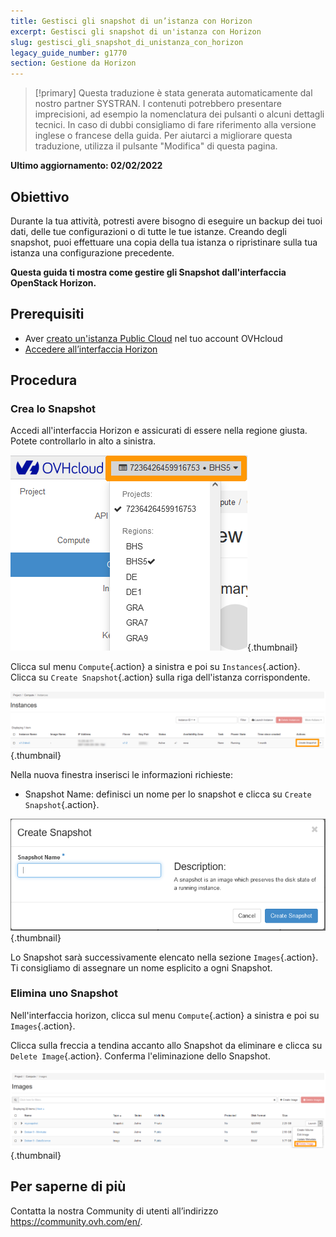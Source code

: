 ```yaml
---
title: Gestisci gli snapshot di un’istanza con Horizon
excerpt: Gestisci gli snapshot di un'istanza con Horizon
slug: gestisci_gli_snapshot_di_unistanza_con_horizon
legacy_guide_number: g1770
section: Gestione da Horizon
---
```


> [!primary]
> Questa traduzione è stata generata automaticamente dal nostro partner SYSTRAN. I contenuti potrebbero presentare imprecisioni, ad esempio la nomenclatura dei pulsanti o alcuni dettagli tecnici. In caso di dubbi consigliamo di fare riferimento alla versione inglese o francese della guida. Per aiutarci a migliorare questa traduzione, utilizza il pulsante "Modifica" di questa pagina.
>

**Ultimo aggiornamento: 02/02/2022**

## Obiettivo

Durante la tua attività, potresti avere bisogno di eseguire un backup dei tuoi dati, delle tue configurazioni o di tutte le tue istanze.
Creando degli snapshot, puoi effettuare una copia della tua istanza o ripristinare sulla tua istanza una configurazione precedente.

**Questa guida ti mostra come gestire gli Snapshot dall'interfaccia OpenStack Horizon.**


## Prerequisiti

- Aver [creato un'istanza Public Cloud](https://docs.ovh.com/it/public-cloud/primi-passi-public-cloud/#step-3-crea-unistanza) nel tuo account OVHcloud
- [Accedere all’interfaccia Horizon](https://docs.ovh.com/it/public-cloud/horizon/)

## Procedura

### Crea lo Snapshot

Accedi all'interfaccia Horizon e assicurati di essere nella regione giusta. Potete controllarlo in alto a sinistra. 

![Selezione della Region](images/region2021.png){.thumbnail}

Clicca sul menu `Compute`{.action} a sinistra e poi su `Instances`{.action}. Clicca su `Create Snapshot`{.action} sulla riga dell'istanza corrispondente.

![Create Snapshot](images/createsnapshot.png){.thumbnail}

Nella nuova finestra inserisci le informazioni richieste:

* Snapshot Name: definisci un nome per lo snapshot e clicca su `Create Snapshot`{.action}.

![Create Snapshot](images/createsnapshot2.png){.thumbnail}

Lo Snapshot sarà successivamente elencato nella sezione `Images`{.action}. Ti consigliamo di assegnare un nome esplicito a ogni Snapshot. 

### Elimina uno Snapshot

Nell'interfaccia horizon, clicca sul menu `Compute`{.action} a sinistra e poi su `Images`{.action}.

Clicca sulla freccia a tendina accanto allo Snapshot da eliminare e clicca su `Delete Image`{.action}. Conferma l'eliminazione dello Snapshot.

![public-cloud](images/deletesnapshot.png){.thumbnail}

## Per saperne di più

Contatta la nostra Community di utenti all’indirizzo <https://community.ovh.com/en/>.
